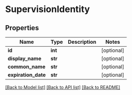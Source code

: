 # SupervisionIdentity

## Properties
Name | Type | Description | Notes
------------ | ------------- | ------------- | -------------
**id** | **int** |  | [optional] 
**display_name** | **str** |  | [optional] 
**common_name** | **str** |  | [optional] 
**expiration_date** | **str** |  | [optional] 

[[Back to Model list]](../README.md#documentation-for-models) [[Back to API list]](../README.md#documentation-for-api-endpoints) [[Back to README]](../README.md)


